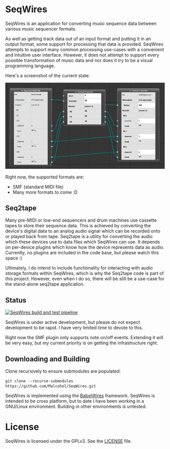 # SeqWires

SeqWires is an application for converting music sequence data between various music sequencer formats.

As well as getting track data out of an input format and putting it in an output format, some support for processing that data is provided. 
SeqWires attempts to support many common processing use-cases with a convenient and intuitive user interface.
However, it does not attempt to support every possible transformation of music data and nor does it try to be a visual programming language.

Here's a screenshot of the current state:

![Screenshot showing three nodes wired together](https://raw.githubusercontent.com/Malcohol/BabelWires/main/Docs/screenshot.png "The current state of SeqWires")

Right now, the supported formats are:
* SMF (standard MIDI file)
* Many more formats to come :D 

## Seq2tape

Many pre-MIDI or low-end sequencers and drum machines use cassette tapes to store their sequence data.
This is achieved by converting the device's digital data to an analog audio signal which can be recorded onto or played back from tape.
Seq2tape is a utility for converting the audio which these devices use to data files which SeqWires can use.
It depends on per-device plugins which know how the device represents data as audio.
Currently, no plugins are included in the code base, but please watch this space :)

Ultimately, I do intend to include functionality for interacting with audio storage formats within SeqWires, which is why the Seq2tape code is part of this project.
However, even when I do so, there will be still be a use-case for the stand-alone seq2tape application.

## Status

[![SeqWires build and test pipeline](https://github.com/Malcohol/SeqWires/actions/workflows/ci.yml/badge.svg)](https://github.com/Malcohol/SeqWires/actions/workflows/ci.yml)

SeqWires is under active development, but please do not expect development to be rapid.
I have very limited time to devote to this.

Right now the SMF plugin only supports note on/off events.
Extending it will be very easy, but my current priority is on getting the infrastructure right.

## Downloading and Building

Clone recursively to ensure submodules are populated:

```
git clone --recurse-submodules https://github.com/Malcohol/SeqWires.git
```

SeqWires is implemented using the [BabelWires](https://github.com/Malcohol/BabelWires) framework. 
SeqWires is intended to be cross platform, but to date I have been working in a GNU/Linux environment. 
Building in other environments is untested.

# License

SeqWires is licensed under the GPLv3.
See the [LICENSE](LICENSE) file.
